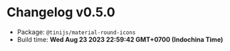 # Changelog v0.5.0

- Package: `@tinijs/material-round-icons`
- Build time: **Wed Aug 23 2023 22:59:42 GMT+0700 (Indochina Time)**

